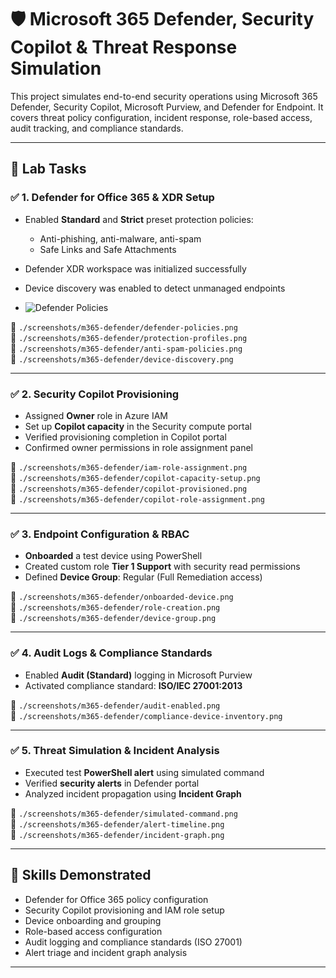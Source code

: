 # 🛡️ Microsoft 365 Defender, Security Copilot & Threat Response Simulation

This project simulates end-to-end security operations using Microsoft 365 Defender, Security Copilot, Microsoft Purview, and Defender for Endpoint. It covers threat policy configuration, incident response, role-based access, audit tracking, and compliance standards.

---

## 🔧 Lab Tasks

### ✅ 1. Defender for Office 365 & XDR Setup
- Enabled **Standard** and **Strict** preset protection policies:
  - Anti-phishing, anti-malware, anti-spam
  - Safe Links and Safe Attachments
- Defender XDR workspace was initialized successfully
- Device discovery was enabled to detect unmanaged endpoints

- ![Defender Policies](./screenshots/m365-defender/defender-policies.png)

📸 `./screenshots/m365-defender/defender-policies.png`  
📸 `./screenshots/m365-defender/protection-profiles.png`  
📸 `./screenshots/m365-defender/anti-spam-policies.png`  
📸 `./screenshots/m365-defender/device-discovery.png`

---

### ✅ 2. Security Copilot Provisioning
- Assigned **Owner** role in Azure IAM  
- Set up **Copilot capacity** in the Security compute portal  
- Verified provisioning completion in Copilot portal  
- Confirmed owner permissions in role assignment panel  

📸 `./screenshots/m365-defender/iam-role-assignment.png`  
📸 `./screenshots/m365-defender/copilot-capacity-setup.png`  
📸 `./screenshots/m365-defender/copilot-provisioned.png`  
📸 `./screenshots/m365-defender/copilot-role-assignment.png`

---

### ✅ 3. Endpoint Configuration & RBAC
- **Onboarded** a test device using PowerShell  
- Created custom role **Tier 1 Support** with security read permissions  
- Defined **Device Group**: Regular (Full Remediation access)

📸 `./screenshots/m365-defender/onboarded-device.png`  
📸 `./screenshots/m365-defender/role-creation.png`  
📸 `./screenshots/m365-defender/device-group.png`

---

### ✅ 4. Audit Logs & Compliance Standards
- Enabled **Audit (Standard)** logging in Microsoft Purview  
- Activated compliance standard: **ISO/IEC 27001:2013**

📸 `./screenshots/m365-defender/audit-enabled.png`  
📸 `./screenshots/m365-defender/compliance-device-inventory.png`

---

### ✅ 5. Threat Simulation & Incident Analysis
- Executed test **PowerShell alert** using simulated command  
- Verified **security alerts** in Defender portal  
- Analyzed incident propagation using **Incident Graph**

📸 `./screenshots/m365-defender/simulated-command.png`  
📸 `./screenshots/m365-defender/alert-timeline.png`  
📸 `./screenshots/m365-defender/incident-graph.png`

---

## 🧠 Skills Demonstrated

- Defender for Office 365 policy configuration  
- Security Copilot provisioning and IAM role setup  
- Device onboarding and grouping  
- Role-based access configuration  
- Audit logging and compliance standards (ISO 27001)  
- Alert triage and incident graph analysis

---

